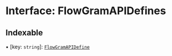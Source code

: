# Interface: FlowGramAPIDefines

## Indexable

▪ \[key: `string`]: [`FlowGramAPIDefine`](/en/auto-docs/interface/interfaces/FlowGramAPIDefine.md)
